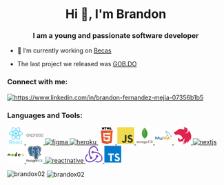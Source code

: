 <h1 align="center">Hi 👋, I'm Brandon</h1>

<h3 align="center">I am a young and passionate software developer</h3>

  

- 🔭 I’m currently working on [Becas](https://becas.gob.do)

  

- The last project we released was [GOB.DO](https://www.gob.do/)

  

<h3 align="left">Connect with me:</h3>

<p align="left">

<a href="https://www.linkedin.com/in/brandon-fernandez-mejia-07356b1b5" target="_blank"><img align="center" src="https://raw.githubusercontent.com/rahuldkjain/github-profile-readme-generator/master/src/images/icons/Social/linked-in-alt.svg" alt="https://www.linkedin.com/in/brandon-fernandez-mejia-07356b1b5" height="30" width="40" /></a>

</p>

  

<h3 align="left">Languages and Tools:</h3>


<p align="left">  <a href="https://www.w3schools.com/css/" target="_blank" rel="noreferrer"> 
<img src="https://raw.githubusercontent.com/devicons/devicon/master/icons/react/react-original-wordmark.svg" alt="react" width="40" height="40"/>  
</a>  <a href="https://expressjs.com" target="_blank" rel="noreferrer">  
<img src="https://raw.githubusercontent.com/devicons/devicon/master/icons/express/express-original-wordmark.svg" alt="express" width="40" height="40"/>  </a>  <a href="https://www.figma.com/" target="_blank" rel="noreferrer">  
<img src="https://www.vectorlogo.zone/logos/figma/figma-icon.svg" alt="figma" width="40" height="40"/>  </a>  <a href="https://heroku.com" target="_blank" rel="noreferrer">  
<img src="https://www.vectorlogo.zone/logos/heroku/heroku-icon.svg" alt="heroku" width="40" height="40"/>  </a>  <a href="https://www.w3.org/html/" target="_blank" rel="noreferrer">  
<img src="https://raw.githubusercontent.com/devicons/devicon/master/icons/html5/html5-original-wordmark.svg" alt="html5" width="40" height="40"/>  </a>  <a href="https://developer.mozilla.org/en-US/docs/Web/JavaScript" target="_blank" rel="noreferrer"> 
 <img src="https://raw.githubusercontent.com/devicons/devicon/master/icons/javascript/javascript-original.svg" alt="javascript" width="40" height="40"/>  </a>  <a href="https://www.mongodb.com/" target="_blank" rel="noreferrer">
  <img src="https://raw.githubusercontent.com/devicons/devicon/master/icons/mongodb/mongodb-original-wordmark.svg" alt="mongodb" width="40" height="40"/>  </a>  <a href="https://www.mysql.com/" target="_blank" rel="noreferrer">  
  <img src="https://raw.githubusercontent.com/devicons/devicon/master/icons/mysql/mysql-original-wordmark.svg" alt="mysql" width="40" height="40"/>  </a>  <a href="https://nestjs.com/" target="_blank" rel="noreferrer">  <img src="https://raw.githubusercontent.com/devicons/devicon/master/icons/nestjs/nestjs-plain.svg" alt="nestjs" width="40" height="40"/>  </a>  <a href="https://nextjs.org/" target="_blank" rel="noreferrer">  
  <img src="https://cdn.worldvectorlogo.com/logos/nextjs-2.svg" alt="nextjs" width="40" height="40"/>  </a>  <a href="https://nodejs.org" target="_blank" rel="noreferrer">  
  <img src="https://raw.githubusercontent.com/devicons/devicon/master/icons/nodejs/nodejs-original-wordmark.svg" alt="nodejs" width="40" height="40"/>  </a>  <a href="https://www.postgresql.org" target="_blank" rel="noreferrer"> 
  <img src="https://raw.githubusercontent.com/devicons/devicon/master/icons/postgresql/postgresql-original-wordmark.svg" alt="postgresql" width="40" height="40"/>  </a>  <a href="https://reactjs.org/" target="_blank" rel="noreferrer">  </a>  <a href="https://reactnative.dev/" target="_blank" rel="noreferrer">  
 <img src="https://reactnative.dev/img/header_logo.svg" alt="reactnative" width="40" height="40"/>  </a>  <a href="https://redux.js.org" target="_blank" rel="noreferrer"> 
 <img src="https://raw.githubusercontent.com/devicons/devicon/master/icons/redux/redux-original.svg" alt="redux" width="40" height="40"/>  </a>  <a href="https://www.typescriptlang.org/" target="_blank" rel="noreferrer">  <img src="https://raw.githubusercontent.com/devicons/devicon/master/icons/typescript/typescript-original.svg" alt="typescript" width="40" height="40"/>  </a>  </p>

  

<p><img align="left" src="https://github-readme-stats.vercel.app/api/top-langs?username=brandox02&show_icons=true&locale=en&layout=compact" alt="brandox02" /></p>

  

<p>&nbsp;<img align="center" src="https://github-readme-stats.vercel.app/api?username=brandox02&show_icons=true&locale=en" alt="brandox02" /></p>

  

